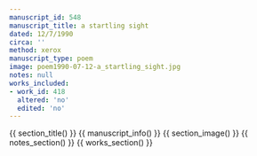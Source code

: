 ```yaml
---
manuscript_id: 548
manuscript_title: a startling sight
dated: 12/7/1990
circa: ''
method: xerox
manuscript_type: poem
image: poem1990-07-12-a_startling_sight.jpg
notes: null
works_included:
- work_id: 418
  altered: 'no'
  edited: 'no'
---
```


{{ section_title() }}
{{ manuscript_info() }}
{{ section_image() }}
{{ notes_section() }}
{{ works_section() }}
